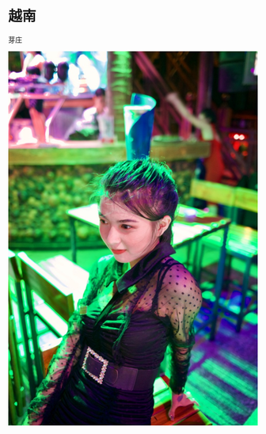 # 越南

芽庄

![&#x5F53;&#x5730;&#x7684;&#x4E00;&#x4E2A;&#x6BD4;&#x8F83;&#x8C03;&#x76AE;&#x53EF;&#x7231;&#x7684;&#x670D;&#x52A1;&#x5458;](.gitbook/assets/fe445b06-8664-4481-a48b-47a264e4945c.jpeg)

